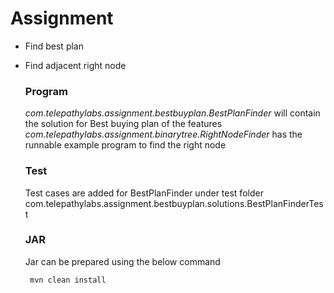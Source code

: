 # Assignment
 - Find best plan
 - Find adjacent right node 
    ### Program
    _com.telepathylabs.assignment.bestbuyplan.BestPlanFinder_ will contain the solution for Best buying plan of the features
    _com.telepathylabs.assignment.binarytree.RightNodeFinder_ has the runnable example program to find the right node
    ### Test
    Test cases are added for BestPlanFinder under test folder
        com.telepathylabs.assignment.bestbuyplan.solutions.BestPlanFinderTest
    ### JAR
    Jar can be prepared using the below command
        
        mvn clean install

